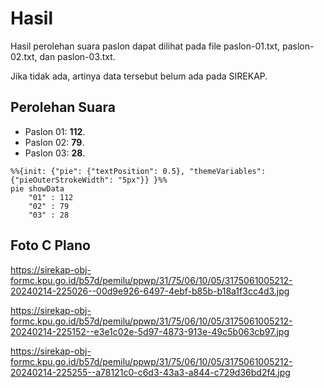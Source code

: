 # Hasil

Hasil perolehan suara paslon dapat dilihat pada file paslon-01.txt, paslon-02.txt, dan paslon-03.txt.

Jika tidak ada, artinya data tersebut belum ada pada SIREKAP.

## Perolehan Suara

 * Paslon 01: **112**.
 * Paslon 02: **79**.
 * Paslon 03: **28**.

```mermaid
%%{init: {"pie": {"textPosition": 0.5}, "themeVariables": {"pieOuterStrokeWidth": "5px"}} }%%
pie showData
    "01" : 112
    "02" : 79
    "03" : 28
```
## Foto C Plano

https://sirekap-obj-formc.kpu.go.id/b57d/pemilu/ppwp/31/75/06/10/05/3175061005212-20240214-225026--00d9e926-6497-4ebf-b85b-b18a1f3cc4d3.jpg

https://sirekap-obj-formc.kpu.go.id/b57d/pemilu/ppwp/31/75/06/10/05/3175061005212-20240214-225152--e3e1c02e-5d97-4873-913e-49c5b063cb97.jpg

https://sirekap-obj-formc.kpu.go.id/b57d/pemilu/ppwp/31/75/06/10/05/3175061005212-20240214-225255--a78121c0-c6d3-43a3-a844-c729d36bd2f4.jpg
